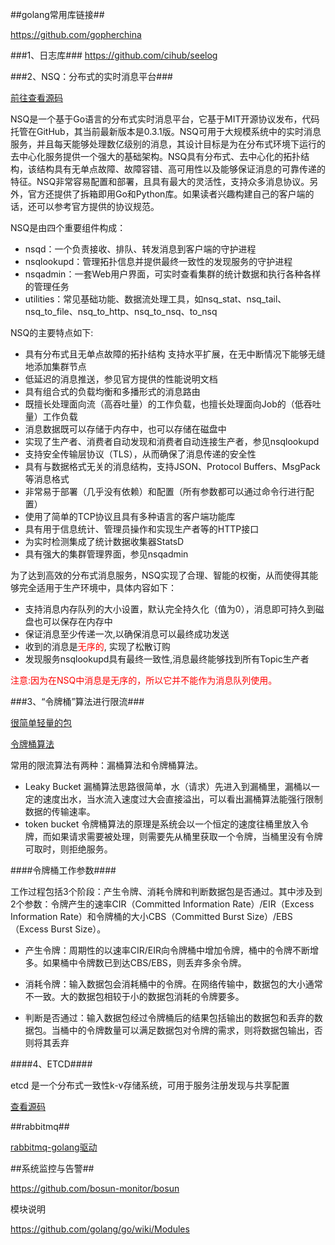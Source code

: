 ##golang常用库链接##

https://github.com/gopherchina


###1、日志库###
<a href="https://github.com/cihub/seelog">https://github.com/cihub/seelog</a>

###2、NSQ：分布式的实时消息平台###

<a href="https://github.com/nsqio/nsq">前往查看源码</a>

NSQ是一个基于Go语言的分布式实时消息平台，它基于MIT开源协议发布，代码托管在GitHub，其当前最新版本是0.3.1版。NSQ可用于大规模系统中的实时消息服务，并且每天能够处理数亿级别的消息，其设计目标是为在分布式环境下运行的去中心化服务提供一个强大的基础架构。NSQ具有分布式、去中心化的拓扑结构，该结构具有无单点故障、故障容错、高可用性以及能够保证消息的可靠传递的特征。NSQ非常容易配置和部署，且具有最大的灵活性，支持众多消息协议。另外，官方还提供了拆箱即用Go和Python库。如果读者兴趣构建自己的客户端的话，还可以参考官方提供的协议规范。

NSQ是由四个重要组件构成：

* nsqd：一个负责接收、排队、转发消息到客户端的守护进程
* nsqlookupd：管理拓扑信息并提供最终一致性的发现服务的守护进程
* nsqadmin：一套Web用户界面，可实时查看集群的统计数据和执行各种各样的管理任务
* utilities：常见基础功能、数据流处理工具，如nsq_stat、nsq_tail、nsq_to_file、nsq_to_http、nsq_to_nsq、to_nsq

NSQ的主要特点如下:

* 具有分布式且无单点故障的拓扑结构 支持水平扩展，在无中断情况下能够无缝地添加集群节点
* 低延迟的消息推送，参见官方提供的性能说明文档
* 具有组合式的负载均衡和多播形式的消息路由
* 既擅长处理面向流（高吞吐量）的工作负载，也擅长处理面向Job的（低吞吐量）工作负载
* 消息数据既可以存储于内存中，也可以存储在磁盘中
* 实现了生产者、消费者自动发现和消费者自动连接生产者，参见nsqlookupd
* 支持安全传输层协议（TLS），从而确保了消息传递的安全性
* 具有与数据格式无关的消息结构，支持JSON、Protocol Buffers、MsgPack等消息格式
* 非常易于部署（几乎没有依赖）和配置（所有参数都可以通过命令行进行配置）
* 使用了简单的TCP协议且具有多种语言的客户端功能库
* 具有用于信息统计、管理员操作和实现生产者等的HTTP接口
* 为实时检测集成了统计数据收集器StatsD
* 具有强大的集群管理界面，参见nsqadmin


为了达到高效的分布式消息服务，NSQ实现了合理、智能的权衡，从而使得其能够完全适用于生产环境中，具体内容如下：

* 支持消息内存队列的大小设置，默认完全持久化（值为0），消息即可持久到磁盘也可以保存在内存中
* 保证消息至少传递一次,以确保消息可以最终成功发送
* 收到的消息是<font color="red">无序的</font>, 实现了松散订购
* 发现服务nsqlookupd具有最终一致性,消息最终能够找到所有Topic生产者

<font color="red">注意:因为在NSQ中消息是无序的，所以它并不能作为消息队列使用。</font>

###3、“令牌桶”算法进行限流###

<a href="https://github.com/juju/ratelimit">很简单轻量的包 </a>

<a href="https://en.wikipedia.org/wiki/Token_bucket">令牌桶算法</a>

常用的限流算法有两种：漏桶算法和令牌桶算法。

*  Leaky Bucket 漏桶算法思路很简单，水（请求）先进入到漏桶里，漏桶以一定的速度出水，当水流入速度过大会直接溢出，可以看出漏桶算法能强行限制数据的传输速率。
*  token bucket 令牌桶算法的原理是系统会以一个恒定的速度往桶里放入令牌，而如果请求需要被处理，则需要先从桶里获取一个令牌，当桶里没有令牌可取时，则拒绝服务。


####令牌桶工作参数####

工作过程包括3个阶段：产生令牌、消耗令牌和判断数据包是否通过。其中涉及到2个参数：令牌产生的速率CIR（Committed Information Rate）/EIR（Excess Information Rate）和令牌桶的大小CBS（Committed Burst Size）/EBS（Excess Burst Size）。

* 产生令牌：周期性的以速率CIR/EIR向令牌桶中增加令牌，桶中的令牌不断增多。如果桶中令牌数已到达CBS/EBS，则丢弃多余令牌。

* 消耗令牌：输入数据包会消耗桶中的令牌。在网络传输中，数据包的大小通常不一致。大的数据包相较于小的数据包消耗的令牌要多。

* 判断是否通过：输入数据包经过令牌桶后的结果包括输出的数据包和丢弃的数据包。当桶中的令牌数量可以满足数据包对令牌的需求，则将数据包输出，否则将其丢弃

####4、ETCD####

etcd 是一个分布式一致性k-v存储系统，可用于服务注册发现与共享配置

<a href="https://github.com/coreos/etcd">查看源码</a>


##rabbitmq##

<a href="github.com/streadway/amqp">rabbitmq-golang驱动</a>

##系统监控与告警##

https://github.com/bosun-monitor/bosun



模块说明

https://github.com/golang/go/wiki/Modules










